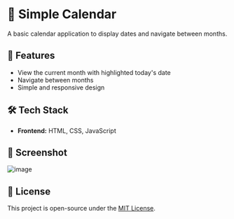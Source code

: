 # 📅 Simple Calendar  

A basic calendar application to display dates and navigate between months.  

## 🚀 Features  
- View the current month with highlighted today's date  
- Navigate between months  
- Simple and responsive design  

## 🛠 Tech Stack  
- **Frontend:** HTML, CSS, JavaScript  

## 📸 Screenshot  
![image](https://github.com/user-attachments/assets/6a525a17-274b-40a8-a191-d1168c0a0c79)



## 📝 License  
This project is open-source under the [MIT License](LICENSE).  
